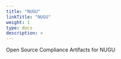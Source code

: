 ```yaml
---
title: "NUGU"
linkTitle: "NUGU"
weight: 1
type: docs
description: >
---
```


Open Source Compliance Artifacts for NUGU